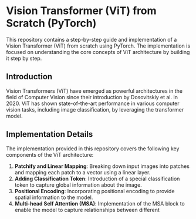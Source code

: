 # Vision Transformer (ViT) from Scratch (PyTorch)

This repository contains a step-by-step guide and implementation of a Vision Transformer (ViT) from scratch using PyTorch. The implementation is focused on understanding the core concepts of ViT architecture by building it step by step.

## Introduction

Vision Transformers (ViT) have emerged as powerful architectures in the field of Computer Vision since their introduction by Dosovitskiy et al. in 2020. ViT has shown state-of-the-art performance in various computer vision tasks, including image classification, by leveraging the transformer model.

## Implementation Details

The implementation provided in this repository covers the following key components of the ViT architecture:

1. **Patchify and Linear Mapping**: Breaking down input images into patches and mapping each patch to a vector using a linear layer.
2. **Adding Classification Token**: Introduction of a special classification token to capture global information about the image.
3. **Positional Encoding**: Incorporating positional encoding to provide spatial information to the model.
4. **Multi-head Self Attention (MSA)**: Implementation of the MSA block to enable the model to capture relationships between different
